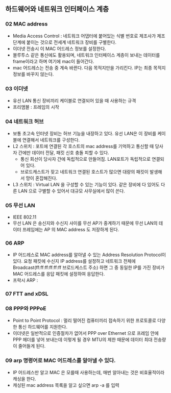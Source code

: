 
## 하드웨어와 네트워크 인터페이스 계층
### 02 MAC address

* Media Access Control : 네트워크 어댑터에 붙어있는 식별 번호로 제조사가 제조 단계에 붙이는 것으로 전세계 네트워크 장비를 구별한다.
* 이더넷 전송시 이  MAC 어드레스 정보를 설정한다.
* 블루투스 같은 통신에도 활용되며, 네트워크 인터페이스 계층이 보내는 데이터를 frame이라고 하며 여기에  mac이 들어간다.
* mac 어드레스는 전송 중 계속 바뀐다. 다음 목적지만을 가리킨다. IP는 최종 목적지 정보를 바꾸지 않는다.

### 03 이더넷
* 유선  LAN 통신 장비끼리 케이블로 연결되어 있을 때 사용하는 규격
* 프리앰블 : 프레임의 시작

### 04 네트워크 허브
* 보통 초고속 인터넷 장비는 허브 기능을 내장하고 있다. 유선 LAN은 이 장비를 케이블에 연결해서 네트워크를 구성한다.
* L2 스위치 : 포트에 연결된 각 호스트의  mac address를 기억하고 통신할 때 당사자 간에만 데이터 전달, 패킷 신호 충돌 피할 수 있다.
  * 통신 회선이 당사자 간에 독립적으로 만들어짐. LAN포트가 독립적으로 연결되어 있다.
  * 브로드캐스트가 잦고 네트워크 연결된 호스트가 많으면 대량의 패킷이 발생해서 망이 혼잡해진다.
* L3 스위치 :  Virtual LAN 을 구성할 수 있는 기능이 있다. 같은 장비에 다 있어도 다른 LAN 으로 구별할 수 있어서 대규모 사무실에서 많이 쓴다.

### 05 무선 LAN
* IEEE 802.11
* 무선 LAN 은 송신지와 수신지 사이를 무선 AP가 중계하기 때문에 무선 LAN의 데이터 프레임에는  AP 의  MAC address 도 저장하게 된다.

### 06 ARP
* IP 어드레스로  MAC address를 알아낼 수 있는 Address Resolution Protocol이 있다. 요청 패킷에 수신지  IP address를 설정하고 네트워크 전체에  Broadcast(ff:ff:ff:ff:ff:ff 브로드케스트 주소) 하면 그 중 동일한 IP를 가진 장비가  MAC 어드레스를 응답 패킷에 설정하여 응답한다.
* 프락시 ARP :

### 07 FTT and xDSL
### 08 PPP와 PPPoE
* Point to Point Protocol : 멀리 떨어진 컴퓨터끼리 접속하기 위한 프로토콜로 다양한 통신 하드웨어를 지원한다.
* 이더넷은 일반적으로 인증절차가 없어서  PPP over Ethernet 으로 프레임 안에  PPP 헤더를 넣어 보내는데 이렇게 될 경우 MTU의 제한 때문에 데이터 최대 전송량이 줄어들게 된다.

### 09 arp 명령어로  MAC 어드레스를 알아낼 수 있다.
* IP 어드레스만 알고  MAC 은 모를때 사용하는데, 매번 알아내는 것은 비효율적이라 캐싱을 한다.
* 캐싱된 mac address 목록을 알고 싶으면 arp -a 를 입력
